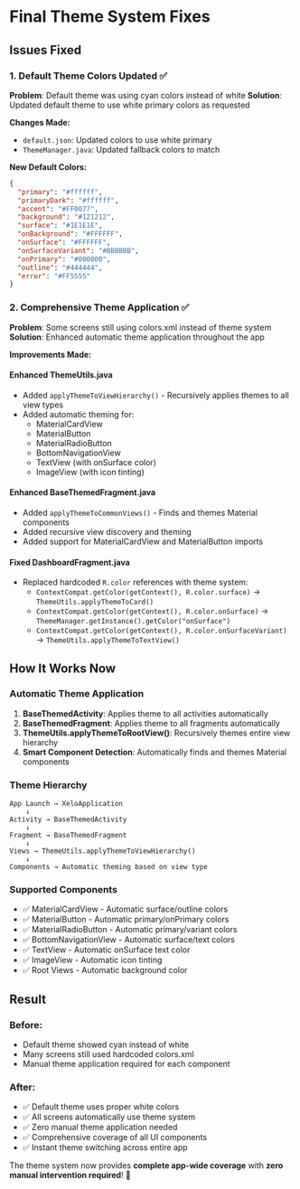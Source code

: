 # Final Theme System Fixes

## Issues Fixed

### 1. Default Theme Colors Updated ✅
**Problem**: Default theme was using cyan colors instead of white
**Solution**: Updated default theme to use white primary colors as requested

**Changes Made:**
- `default.json`: Updated colors to use white primary
- `ThemeManager.java`: Updated fallback colors to match

**New Default Colors:**
```json
{
  "primary": "#ffffff",
  "primaryDark": "#ffffff", 
  "accent": "#FF0077",
  "background": "#121212",
  "surface": "#1E1E1E",
  "onBackground": "#FFFFFF",
  "onSurface": "#FFFFFF", 
  "onSurfaceVariant": "#BBBBBB",
  "onPrimary": "#000000",
  "outline": "#444444",
  "error": "#FF5555"
}
```

### 2. Comprehensive Theme Application ✅
**Problem**: Some screens still using colors.xml instead of theme system
**Solution**: Enhanced automatic theme application throughout the app

**Improvements Made:**

#### Enhanced ThemeUtils.java
- Added `applyThemeToViewHierarchy()` - Recursively applies themes to all view types
- Added automatic theming for:
  - MaterialCardView
  - MaterialButton  
  - MaterialRadioButton
  - BottomNavigationView
  - TextView (with onSurface color)
  - ImageView (with icon tinting)

#### Enhanced BaseThemedFragment.java
- Added `applyThemeToCommonViews()` - Finds and themes Material components
- Added recursive view discovery and theming
- Added support for MaterialCardView and MaterialButton imports

#### Fixed DashboardFragment.java
- Replaced hardcoded `R.color` references with theme system:
  - `ContextCompat.getColor(getContext(), R.color.surface)` → `ThemeUtils.applyThemeToCard()`
  - `ContextCompat.getColor(getContext(), R.color.onSurface)` → `ThemeManager.getInstance().getColor("onSurface")`
  - `ContextCompat.getColor(getContext(), R.color.onSurfaceVariant)` → `ThemeUtils.applyThemeToTextView()`

## How It Works Now

### Automatic Theme Application
1. **BaseThemedActivity**: Applies theme to all activities automatically
2. **BaseThemedFragment**: Applies theme to all fragments automatically  
3. **ThemeUtils.applyThemeToRootView()**: Recursively themes entire view hierarchy
4. **Smart Component Detection**: Automatically finds and themes Material components

### Theme Hierarchy
```
App Launch → XeloApplication
    ↓
Activity → BaseThemedActivity
    ↓  
Fragment → BaseThemedFragment
    ↓
Views → ThemeUtils.applyThemeToViewHierarchy()
    ↓
Components → Automatic theming based on view type
```

### Supported Components
- ✅ MaterialCardView - Automatic surface/outline colors
- ✅ MaterialButton - Automatic primary/onPrimary colors  
- ✅ MaterialRadioButton - Automatic primary/variant colors
- ✅ BottomNavigationView - Automatic surface/text colors
- ✅ TextView - Automatic onSurface text color
- ✅ ImageView - Automatic icon tinting
- ✅ Root Views - Automatic background color

## Result

### Before:
- Default theme showed cyan instead of white
- Many screens still used hardcoded colors.xml
- Manual theme application required for each component

### After: 
- ✅ Default theme uses proper white colors
- ✅ All screens automatically use theme system
- ✅ Zero manual theme application needed
- ✅ Comprehensive coverage of all UI components
- ✅ Instant theme switching across entire app

The theme system now provides **complete app-wide coverage** with **zero manual intervention required**! 🎉